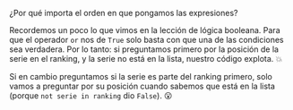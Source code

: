 ¿Por qué importa el orden en que pongamos las expresiones?

Recordemos un poco lo que vimos en la lección de lógica booleana. Para que el operador `or` nos de `True` solo basta con que una de las condiciones sea verdadera. Por lo tanto: si preguntamos primero por la posición de la serie en el ranking, y la serie no está en la lista, nuestro código explota. :boom:

Si en cambio preguntamos si la serie es parte del ranking primero, solo vamos a preguntar por su posición cuando sabemos que está en la lista (porque `not serie in ranking` dio `False`). :open_mouth: